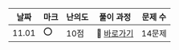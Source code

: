 
| 날짜  |  마크 | 난의도 | 풀이 과정                                                                                                | 문제 수 |
| ----- |  ---- | ------ | -------------------------------------------------------------------------------------------------------- | ------- |
| 11.01 | ⭕   | 10점   | 💨 [바로가기](https://velog.io/@jominuk1025/11.01)                                                        | 14문제   |
